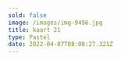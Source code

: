 ```yaml
---
sold: false
image: /images/img-9496.jpg
title: kaart 21
type: Pastel
date: 2022-04-07T08:08:27.321Z
---
```

